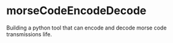 # morseCodeEncodeDecode
Building a python tool that can encode and decode morse code transmissions life. 
